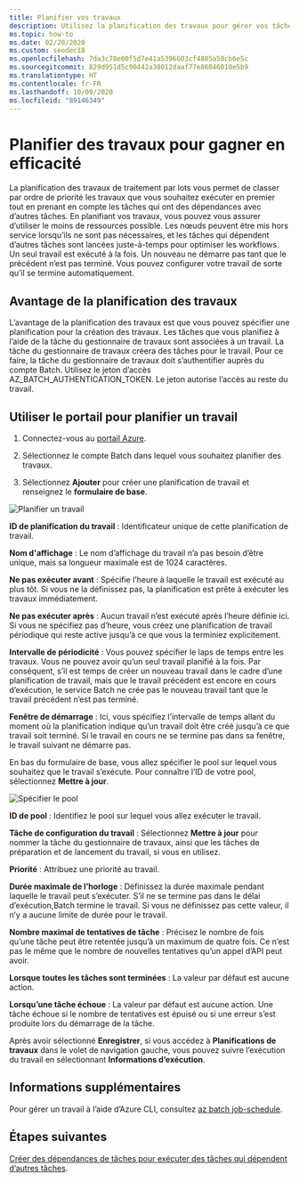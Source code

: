 ```yaml
---
title: Planifier vos travaux
description: Utilisez la planification des travaux pour gérer vos tâches.
ms.topic: how-to
ms.date: 02/20/2020
ms.custom: seodec18
ms.openlocfilehash: 7da3c78e00f5d7e41a5396603cf4885a50cb6e5c
ms.sourcegitcommit: 829d951d5c90442a38012daaf77e86046018e5b9
ms.translationtype: HT
ms.contentlocale: fr-FR
ms.lasthandoff: 10/09/2020
ms.locfileid: "89146349"
---
```

# <a name="schedule-jobs-for-efficiency"></a>Planifier des travaux pour gagner en efficacité

La planification des travaux de traitement par lots vous permet de classer par ordre de priorité les travaux que vous souhaitez exécuter en premier tout en prenant en compte les tâches qui ont des dépendances avec d’autres tâches. En planifiant vos travaux, vous pouvez vous assurer d’utiliser le moins de ressources possible. Les nœuds peuvent être mis hors service lorsqu’ils ne sont pas nécessaires, et les tâches qui dépendent d’autres tâches sont lancées juste-à-temps pour optimiser les workflows. Un seul travail est exécuté à la fois. Un nouveau ne démarre pas tant que le précédent n’est pas terminé. Vous pouvez configurer votre travail de sorte qu’il se termine automatiquement. 

## <a name="benefit-of-job-scheduling"></a>Avantage de la planification des travaux

L’avantage de la planification des travaux est que vous pouvez spécifier une planification pour la création des travaux. Les tâches que vous planifiez à l’aide de la tâche du gestionnaire de travaux sont associées à un travail. La tâche du gestionnaire de travaux créera des tâches pour le travail. Pour ce faire, la tâche du gestionnaire de travaux doit s’authentifier auprès du compte Batch. Utilisez le jeton d’accès AZ_BATCH_AUTHENTICATION_TOKEN. Le jeton autorise l’accès au reste du travail. 

## <a name="use-the-portal-to-schedule-a-job"></a>Utiliser le portail pour planifier un travail

   1. Connectez-vous au [portail Azure](https://portal.azure.com/).

   2. Sélectionnez le compte Batch dans lequel vous souhaitez planifier des travaux.

   3. Sélectionnez **Ajouter** pour créer une planification de travail et renseignez le **formulaire de base**.



![Planifier un travail][1]

**ID de planification du travail** : Identificateur unique de cette planification de travail.

**Nom d'affichage** : Le nom d’affichage du travail n’a pas besoin d’être unique, mais sa longueur maximale est de 1024 caractères.

**Ne pas exécuter avant** : Spécifie l’heure à laquelle le travail est exécuté au plus tôt. Si vous ne la définissez pas, la planification est prête à exécuter les travaux immédiatement.

**Ne pas exécuter après** : Aucun travail n’est exécuté après l’heure définie ici. Si vous ne spécifiez pas d’heure, vous créez une planification de travail périodique qui reste active jusqu’à ce que vous la terminiez explicitement.

**Intervalle de périodicité** : Vous pouvez spécifier le laps de temps entre les travaux. Vous ne pouvez avoir qu’un seul travail planifié à la fois. Par conséquent, s’il est temps de créer un nouveau travail dans le cadre d’une planification de travail, mais que le travail précédent est encore en cours d’exécution, le service Batch ne crée pas le nouveau travail tant que le travail précédent n’est pas terminé.  

**Fenêtre de démarrage** : Ici, vous spécifiez l’intervalle de temps allant du moment où la planification indique qu’un travail doit être créé jusqu’à ce que travail soit terminé. Si le travail en cours ne se termine pas dans sa fenêtre, le travail suivant ne démarre pas.

En bas du formulaire de base, vous allez spécifier le pool sur lequel vous souhaitez que le travail s’exécute. Pour connaître l’ID de votre pool, sélectionnez **Mettre à jour**. 

![Spécifier le pool][2]


**ID de pool** : Identifiez le pool sur lequel vous allez exécuter le travail.

**Tâche de configuration du travail** : Sélectionnez **Mettre à jour** pour nommer la tâche du gestionnaire de travaux, ainsi que les tâches de préparation et de lancement du travail, si vous en utilisez.

**Priorité** : Attribuez une priorité au travail.

**Durée maximale de l’horloge** : Définissez la durée maximale pendant laquelle le travail peut s’exécuter. S’il ne se termine pas dans le délai d’exécution,Batch termine le travail. Si vous ne définissez pas cette valeur, il n’y a aucune limite de durée pour le travail.

**Nombre maximal de tentatives de tâche** : Précisez le nombre de fois qu’une tâche peut être retentée jusqu’à un maximum de quatre fois. Ce n’est pas le même que le nombre de nouvelles tentatives qu’un appel d’API peut avoir.

**Lorsque toutes les tâches sont terminées** : La valeur par défaut est aucune action.

**Lorsqu’une tâche échoue** : La valeur par défaut est aucune action. Une tâche échoue si le nombre de tentatives est épuisé ou si une erreur s’est produite lors du démarrage de la tâche. 

Après avoir sélectionné **Enregistrer**, si vous accédez à **Planifications de travaux** dans le volet de navigation gauche, vous pouvez suivre l’exécution du travail en sélectionnant **Informations d’exécution**.


## <a name="for-more-information"></a>Informations supplémentaires

Pour gérer un travail à l’aide d’Azure CLI, consultez [az batch job-schedule](/cli/azure/batch/job-schedule).

## <a name="next-steps"></a>Étapes suivantes

[Créer des dépendances de tâches pour exécuter des tâches qui dépendent d’autres tâches](batch-task-dependencies.md).





[1]: ./media/batch-job-schedule/add_job_schedule-02.png
[2]: ./media/batch-job-schedule/add_job_schedule-03.png


